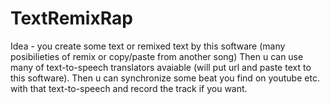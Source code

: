 # TextRemixRap

Idea - you create some text or remixed text by this software (many posibilieties of remix or copy/paste from another song)
Then u can use many of text-to-speech translators avaiable (will put url and paste text to this software).
Then u can synchronize some beat you find on youtube etc. with that text-to-speech and record the track if you want.

